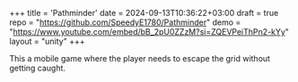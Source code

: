 +++
title = 'Pathminder'
date = 2024-09-13T10:36:22+03:00
draft = true
repo = "https://github.com/SpeedyE1780/Pathminder"
demo = "https://www.youtube.com/embed/bB_2pU0ZZzM?si=ZQEVPeiThPn2-kYy"
layout = "unity"
+++

This a mobile game where the player needs to escape the grid without getting caught.
